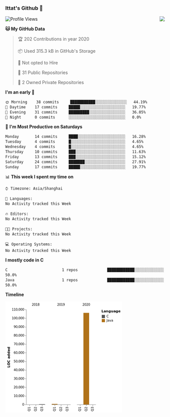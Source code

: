 ### Ittat's Github 👋

<img  align="right" src="https://github-readme-stats.vercel.app/api?username=ittat&hide_border=true">


<!--START_SECTION:waka-->
![Profile Views](http://img.shields.io/badge/Profile%20Views-12-blue)

**🐱 My GitHub Data** 

> 🏆 202 Contributions in year 2020
 > 
> 📦 Used 315.3 kB in GitHub's Storage 
 > 
> 🚫 Not opted to Hire
 > 
> 📜 31 Public Repositories 
 > 
> 🔑 2 Owned Private Repositories 

**I'm an early 🐤** 

```text
🌞 Morning    38 commits     ███████████░░░░░░░░░░░░░░   44.19% 
🌆 Daytime    17 commits     █████░░░░░░░░░░░░░░░░░░░░   19.77% 
🌃 Evening    31 commits     █████████░░░░░░░░░░░░░░░░   36.05% 
🌙 Night      0 commits      ░░░░░░░░░░░░░░░░░░░░░░░░░   0.0%

```
📅 **I'm Most Productive on Saturdays** 

```text
Monday       14 commits     ████░░░░░░░░░░░░░░░░░░░░░   16.28% 
Tuesday      4 commits      █░░░░░░░░░░░░░░░░░░░░░░░░   4.65% 
Wednesday    4 commits      █░░░░░░░░░░░░░░░░░░░░░░░░   4.65% 
Thursday     10 commits     ███░░░░░░░░░░░░░░░░░░░░░░   11.63% 
Friday       13 commits     ███░░░░░░░░░░░░░░░░░░░░░░   15.12% 
Saturday     24 commits     ███████░░░░░░░░░░░░░░░░░░   27.91% 
Sunday       17 commits     █████░░░░░░░░░░░░░░░░░░░░   19.77%

```


📊 **This week I spent my time on** 

```text
⌚︎ Timezone: Asia/Shanghai

💬 Languages: 
No Activity tracked this Week

🔥 Editors: 
No Activity tracked this Week

🐱‍💻 Projects: 
No Activity tracked this Week

💻 Operating Systems: 
No Activity tracked this Week

```

**I mostly code in C** 

```text
C                        1 repos             ████████████░░░░░░░░░░░░░   50.0% 
Java                     1 repos             ████████████░░░░░░░░░░░░░   50.0%

```


**Timeline**

![Chart not found](https://github.com/ittat/ittat/blob/master/charts/bar_graph.png) 


<!--END_SECTION:waka-->



<!--
**ittat/ittat** is a ✨ _special_ ✨ repository because its `README.md` (this file) appears on your GitHub profile.

Here are some ideas to get you started:

- 🔭 I’m currently working on ...
- 🌱 I’m currently learning ...
- 👯 I’m looking to collaborate on ...
- 🤔 I’m looking for help with ...
- 💬 Ask me about ...
- 📫 How to reach me: ...
- 😄 Pronouns: ...
- ⚡ Fun fact: ...
-->
